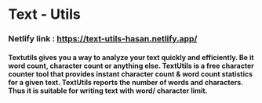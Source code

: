 # Text - Utils

### Netlify link : https://text-utils-hasan.netlify.app/

#### Textutils gives you a way to analyze your text quickly and efficiently. Be it word count, character count or anything else. TextUtils is a free character counter tool that provides instant character count & word count statistics for a given text. TextUtils reports the number of words and characters. Thus it is suitable for writing text with word/ character limit.
